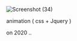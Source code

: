 ![Screenshot (34)](https://github.com/MehrabSp/ProJect/assets/137455710/c6759010-d013-430d-bfc8-4fcb081e1667)

animation ( css + Jquery )

on 2020 ..
